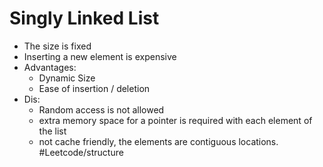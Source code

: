 # Singly Linked List
* The size is fixed
* Inserting a new element is expensive
* Advantages:
	* Dynamic Size
	* Ease of insertion / deletion
* Dis:
	* Random access is not allowed
	* extra memory space for a pointer is required with each element of the list 
	* not cache friendly, the elements are contiguous locations.
#Leetcode/structure